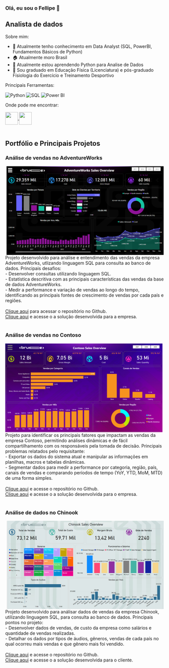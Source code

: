 ### Olá, eu sou o Fellipe 👋

## Analista de dados

Sobre mim:

- 🔭 Atualmente tenho conhecimento em Data Analyst (SQL, PowerBI, Fundamentos Básicos de Python)
- 🏠 Atualmente moro Brasil
- 🌱 Atualmente estou aprendendo Python para Analise de Dados
- 💬 Sou graduado em Educação Física (Licenciatura) e pós-graduado Físiologia do Exercício e Treinamento Desportivo



Principais Ferramentas:

<div style="display: inline-block">
  <img align="center" alt="Python" height="40" width="40" src="https://github.com/FellipeSantanac/ferramentas/blob/main/Python-logo-notext.svg.png?raw=true">
  <img align="center" alt="SQL" height="40" width="40" src="https://github.com/FellipeSantanac/ferramentas/blob/main/logo.png?raw=true">
  <img align="center" alt="Power BI" height="40" width="40" src="https://github.com/FellipeSantanac/ferramentas/blob/main/1200px-New_Power_BI_Logo.svg.png?raw=true")>
</div>



Onde pode me encontrar:
<div style="display: inline_block">
   <a href="https://www.linkedin.com/in/fellipe-santana-007a19309/" target="_blank">
    <img align="center" alt="" height="40" width="40" src="https://github.com/BruceFonseca/Portfolio/blob/main/social%20icons/linkedin.png?raw=true">
  </a>
  <a href="https://www.instagram.com/fellipesantanacs/" target="_blank">
    <img align="center" alt="" height="40" width="40" src="https://github.com/BruceFonseca/Portfolio/blob/main/social%20icons/instagram.png?raw=true">
  </a>
</div>

<br>



## Portfólio e Principais Projetos

### Análise de vendas no AdventureWorks
<img align="right" width="500" src="https://github.com/FellipeSantanac/AdventureWorksPortfolio/blob/main/imagens/Captura%20de%20tela%202025-02-04%20163540.png?raw=true">
Projeto desenvolvido para análise e entendimento das vendas da empresa AdventureWorks, utlizando linguagem SQL para consulta ao banco de dados.
Principais desafios: <br>
- Desenvolver consultas utilizando linguagem SQL.<br>
- Estatística descritiva com as principais características das vendas da base de dados AdventureWorks.<br>
- Medir a performance e variação de vendas ao longo do tempo, identificando as principais fontes de crescimento de vendas por cada país e regiões.
<br>
<br>
<a href="https://github.com/FellipeSantanac/AdventureWorksPortfolio"> Clique aqui</a> para acessar o repositório no Github.
<br>
<a target="_blank" href="https://app.powerbi.com/view?r=eyJrIjoiMzYxMzgwNTQtYTMwNi00ODVkLWJkYzMtMDQyNDI4NjQ3OTA0IiwidCI6IjBiYWJiODgwLTRhMmUtNGNhZS05ZmNiLTU1ZjU2YzJlNzMxOCJ9" target="_blank">Clique aqui</a> e acesse o a solução desenvolvida para a empresa.
<br>
<br>



### Análise de vendas no Contoso
<img align="left" width="500"  src="https://github.com/FellipeSantanac/ContosoPortfolio/blob/main/imagens/Captura%20de%20tela%202025-02-05%20233508.png?raw=true">
Projeto para identificar os principais fatores que impactam as vendas da empresa Contoso, permitindo análises dinâmicas e de fácil compartilhamento com os responsáveis pela tomada de decisão.
Principais problemas relatados pelo requisitante: <br>
- Exportar os dados do sistema atual e manipular as informações em planilhas, macros e tabelas dinâmicas.<br>
- Segmentar dados para medir a performance  por categoria, região, país, canais de vendas e comparando períodos de tempo (YoY, YTD, MoM, MTD) de uma forma simples.<br>
<br>
<a href="https://github.com/FellipeSantanac/ContosoPortfolio" target="_blank">Clique aqui</a> e acesse o repositório no Github.
<br>
<a href="https://app.powerbi.com/view?r=eyJrIjoiZjEzNDlmYTctNjc3Ny00ZDYxLThmYTAtYWM2MWE4MzAxYjc3IiwidCI6IjBiYWJiODgwLTRhMmUtNGNhZS05ZmNiLTU1ZjU2YzJlNzMxOCJ9" target="_blank">Clique aqui</a> e acesse o a solução desenvolvida para o empresa.
<br>
<br>



### Análise de dados no Chinook
<img align="right" width="500"  src="https://github.com/FellipeSantanac/ChinookPortfolio/blob/main/imagens/Captura%20de%20tela%202025-02-04%20222407.png?raw=true">
Projeto desenvolvido para análisar dados de vendas da empresa Chinook, utilizando linguagem SQL, para consulta ao banco de dados.
Principais pontos no projeto: <br>
- Desenvolver dados de vendas, de custo da empresa como salários e quantidade de vendas realizadas.<br>
- Detalhar os dados por tipos de áudios, gêneros, vendas de cada país no qual ocorreu mais vendas e que gênero mais foi vendido.<br>
<br>
<a href="https://github.com/FellipeSantanac/ChinookPortfolio" target="_blank">Clique aqui</a> e acesse o repositório no Github.
<br>
<a href="https://app.powerbi.com/view?r=eyJrIjoiYTFmYzk1NmMtODVhZS00NDliLWIyNTgtM2NjY2YyOWJiZjdkIiwidCI6IjBiYWJiODgwLTRhMmUtNGNhZS05ZmNiLTU1ZjU2YzJlNzMxOCJ9" target="_blank">Clique aqui</a> e acesse o a solução desenvolvida para o cliente.
<br>
<br>




<!--
<a href="https://github.com/FellipeSantanac/AdventureWorksPortfolio/tree/main">Clique aqui</a>

<img width="500" src="https://github.com/FellipeSantanac/AdventureWorksPortfolio/blob/main/imagens/Captura%20de%20tela%202025-02-04%20163540.png?raw=true">

<a href="https://github.com/FellipeSantanac/AdventureWorksPortfolio/tree/main">
  <img width="500" src="https://github.com/FellipeSantanac/AdventureWorksPortfolio/blob/main/imagens/Captura%20de%20tela%202025-02-04%20163540.png?raw=true">
</a>

-->



